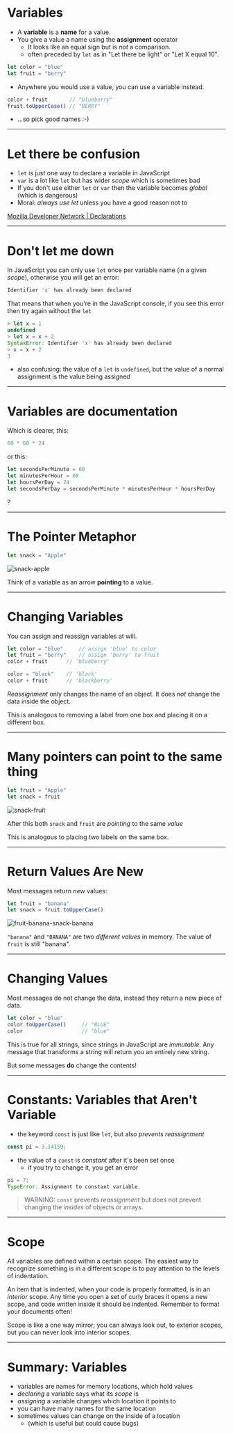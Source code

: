 # Variables

- A **variable** is a **name** for a value.
- You give a value a name using the **assignment** operator 
    - It looks like an equal sign but is *not* a comparison.
    - often preceded by `let` as in "Let there be light" or "Let X equal 10".

```js
let color = "blue"
let fruit = "berry"
```

* Anywhere you would use a value, you can use a variable instead.

```js
color + fruit       // "blueberry"
fruit.toUpperCase() // "BERRY"
```

* ...so pick good names :-)

---

# Let there be confusion

* `let` is just one way to declare a variable in JavaScript
* `var` is a lot like `let` but has wider *scope* which is sometimes bad
* If you don't use either `let` or `var` then the variable becomes *global* (which is dangerous)
* Moral: *always use let* unless you have a good reason not to

[ Mozilla Developer Network | Declarations ](https://developer.mozilla.org/en-US/docs/Web/JavaScript/Reference/Statements#declarations)

---

# Don't let me down 

In JavaScript you can only use `let` once per variable name (in a given *scope*), otherwise you will get an error:

```js
Identifier 'x' has already been declared
```

That means that when you're in the JavaScript console, if you see this error then try again without the `let`

```js
> let x = 1
undefined
> let x = x + 2
SyntaxError: Identifier 'x' has already been declared
> x = x + 2
3
```

* also confusing: the value of a `let` is `undefined`, but the value of a normal assignment is the value being assigned

---

# Variables are documentation

Which is clearer, this:

```js
60 * 60 * 24
```

or this:

```js
let secondsPerMinute = 60
let minutesPerHour = 60
let hoursPerDay = 24
let secondsPerDay = secondsPerMinute * minutesPerHour * hoursPerDay
```

?

---

# The Pointer Metaphor

```js
let snack = "Apple"
```

![snack-apple](https://res.cloudinary.com/btvca/image/upload/v1574445202/curriculum/snack-apple_ltysdv.svg)

Think of a variable as an arrow **pointing** to a value.

---

# Changing Variables

You can assign and reassign variables at will.

```js
let color = "blue"     // assign 'blue' to color
let fruit = "berry"    // assign 'berry' to fruit
color + fruit      // 'blueberry'

color = "black"    // 'black'
color + fruit      // 'blackberry'
```

*Reassignment* only changes the name of an object. It does *not* change the data inside the object.

This is analogous to removing a label from one box and placing it on a different box.

---

# Many pointers can point to the same thing

```js
let fruit = "Apple"
let snack = fruit
```

![snack-fruit](https://res.cloudinary.com/btvca/image/upload/v1574445202/curriculum/snack-fruit_momdep.svg)

After this both `snack` and `fruit` are *pointing* to the same *value*

This is analogous to placing two labels on the same box.

---

# Return Values Are New

Most messages return *new* values:

```js
let fruit = "banana"
let snack = fruit.toUpperCase()
```

![fruit-banana-snack-banana](https://res.cloudinary.com/btvca/image/upload/v1574445175/curriculum/fruit-banana-snack-banana_fbbd8h.svg)

`"banana"` and `"BANANA"` are two *different values* in memory. The value of `fruit` is still "banana".

---

# Changing Values

Most messages do not change the data, instead they return a new piece of data.

```javascript
let color = "blue"
color.toUpperCase()     // "BLUE"
color                   // "blue"
```

This is true for all strings, since strings in JavaScript are *immutable*. Any message that transforms a string will return you an entirely new string.

But some messages **do** change the contents!

---

# Constants: Variables that Aren't Variable

* the keyword `const` is just like `let`, but also *prevents reassignment*

```javascript
const pi = 3.14159;
```

* the value of a `const` is *constant* after it's been set once
  * if you try to change it, you get an error

```javascript
pi = 7;
TypeError: Assignment to constant variable.
```

> WARNING: `const` prevents *reassignment* but does not prevent changing the *insides* of objects or arrays.

---

# Scope

All variables are defined within a certain scope. The easiest way to recognize something is in a different scope is to pay attention to the levels of indentation.

An item that is indented, when your code is properly formatted, is in an *interior* scope. Any time you open a set of curly braces it opens a new scope, and code written inside it should be indented. Remember to format your documents often!

Scope is like a one way mirror; you can always look out, to exterior scopes, but you can never look into interior scopes.

---

# Summary: Variables

* variables are names for memory locations, which hold values
* *declaring* a variable says what its *scope* is
* *assigning* a variable changes which location it points to
* you can have many names for the same location
* sometimes values can change on the inside of a location
  * (which is useful but could cause bugs)
